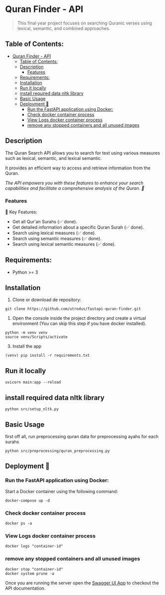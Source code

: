 # Quran Finder - API
>   This final year project focuses on searching Quranic verses using lexical, semantic, and combined approaches.

## Table of Contents:

- [Quran Finder - API](#quran-finder---api)
  - [Table of Contents:](#table-of-contents)
  - [Description](#description)
    - [Features](#features)
  - [Requirements:](#requirements)
  - [Installation](#installation)
  - [Run it locally](#run-it-locally)
  - [install required data nltk library](#install-required-data-nltk-library)
  - [Basic Usage](#basic-usage)
  - [Deployment 🚀](#deployment-)
    - [Run the FastAPI application using Docker:](#run-the-fastapi-application-using-docker)
    - [Check docker container process](#check-docker-container-process)
    - [View Logs docker container process](#view-logs-docker-container-process)
    - [remove any stopped containers and all unused images](#remove-any-stopped-containers-and-all-unused-images)


## Description

The Quran Search API allows you to search for text using various measures such as lexical, semantic, and lexical semantic.


It provides an efficient way to access and retrieve information from the Quran.


*The API empowers you with these features to enhance your search capabilities and facilitate a comprehensive analysis of the Quran. 🚀*

### Features
💎 Key Features:
- Get all Qur'an Surahs (✅ done).
- Get detailed information about a specific Quran Surah (✅ done).
- Search using lexical measures (✅ done).
- Search using semantic measures (✅ done).
- Search using lexical semantic measures (✅ done).

## Requirements:

- Python >= 3

## Installation

1. Clone or download de repository:
```
git clone https://github.com/utrodus/fastapi-quran-finder.git
```

1. Open the console inside the project directory and create a virtual environment (You can skip this step if you have docker installed).

```git bash
python -m venv venv
source venv/Scripts/activate
```

3. Install the app

```git bash
(venv) pip install -r requirements.txt
```

## Run it locally

```git bash
uvicorn main:app --reload
```

## install required data nltk library

```git bash
python src/setup_nltk.py
```

## Basic Usage

first off all, run preprocessing quran data for preprocessing ayahs for each surahs

```git bash
python src/preprocessing/quran_preprocessing.py
```

## Deployment 🚀
### Run the FastAPI application using Docker:
Start a Docker container using the following command:

```git bash
docker-compose up -d
```

### Check docker container process
```git bash
docker ps -a
```

### View Logs docker container process
```git bash
docker logs "container-id"
```

### remove any stopped containers and all unused images
```git bash
docker stop "container-id"
docker system prune -a
```




Once you are running the server open the [Swagger UI App](http://localhost:8000/docs) to checkout the API documentation.
